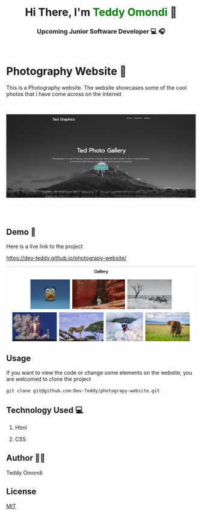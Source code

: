 

 <div style="text-align: center; ">
        <div>
            <h1>Hi There, I'm <span style="color: green">Teddy Omondi</span> &#128075</h1>
            <h3>Upcoming Junior Software Developer &#128187; &#127911;</h3>
        </div>
        
</div>
<br>

<h1>Photography Website &#128248 </h1>

This is a Photography website. The website showcases some of the cool photos that i have come across on the internet

<br>

![alt text](images/screen1.png)

<br>

<h2>Demo &#128273;</h2>

Here is a live link to the project 


https://dev-teddy.github.io/photograpy-website/

![alt text](images/screen2.png)

## Usage

If you want to view the code or change some elements on the website, you are welcomed to clone the project

```git
git clone git@github.com:Dev-Teddy/photograpy-website.git

```

<h2>Technology Used &#128187; </h2>

1. Html

2. CSS


<h2>Author <span>&#128104;&#127997;</span> </h2>

Teddy Omondi

## License
[MIT](https://choosealicense.com/licenses/mit/)
